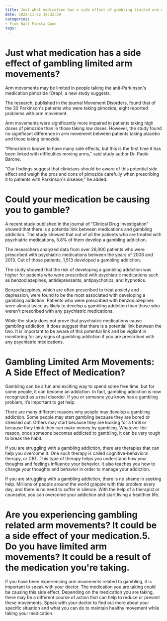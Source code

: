 ```yaml
---
title: Just what medication has a side effect of gambling limited arm movements
date: 2022-11-22 19:32:59
categories:
- Five Ball Fiesta Game
tags:
---
```



#  Just what medication has a side effect of gambling limited arm movements?

Arm movements may be limited in people taking the anti-Parkinson's medication pimozide (Orap), a new study suggests.

The research, published in the journal Movement Disorders, found that of the 30 Parkinson's patients who were taking pimozide, eight reported problems with arm movement.

Arm movements were significantly more impaired in patients taking high doses of pimozide than in those taking low doses. However, the study found no significant difference in arm movement between patients taking placebo and those taking pimozide.

"Pimozide is known to have many side effects, but this is the first time it has been linked with difficulties moving arms," said study author Dr. Paolo Barone.

"Our findings suggest that clinicians should be aware of this potential side effect and weigh the pros and cons of pimozide carefully when prescribing it to patients with Parkinson's disease," he added.

#  Could your medication be causing you to gamble?

A recent study published in the journal of "Clinical Drug Investigation" showed that there is a potential link between medications and gambling addiction. The study showed that out of all the patients who are treated with psychiatric medications, 5.8% of them develop a gambling addiction.

The researchers analyzed data from over 26,000 patients who were prescribed with psychiatric medications between the years of 2006 and 2013. Out of those patients, 1,513 developed a gambling addiction.

The study showed that the risk of developing a gambling addiction was higher for patients who were prescribed with psychiatric medications such as benzodiazepines, antidepressants, antipsychotics, and hypnotics.

Benzodiazepines, which are often prescribed to treat anxiety and depression, were found to be the most associated with developing a gambling addiction. Patients who were prescribed with benzodiazepines were almost twice as likely to develop a gambling addiction than those who weren't prescribed with any psychiatric medications.

While the study does not prove that psychiatric medications cause gambling addiction, it does suggest that there is a potential link between the two. It is important to be aware of this potential link and be vigilant in monitoring for any signs of gambling addiction if you are prescribed with any psychiatric medications.

#  Gambling Limited Arm Movements: A Side Effect of Medication?

Gambling can be a fun and exciting way to spend some free time, but for some people, it can become an addiction. In fact, gambling addiction is now recognized as a real disorder. If you or someone you know has a gambling problem, it’s important to get help.

There are many different reasons why people may develop a gambling addiction. Some people may start gambling because they are bored or stressed out. Others may start because they are looking for a thrill or because they think they can make money by gambling. Whatever the reason, once someone becomes addicted to gambling, it can be very tough to break the habit.

If you are struggling with a gambling addiction, there are therapies that can help you overcome it. One such therapy is called cognitive-behavioral therapy, or CBT. This type of therapy helps you understand how your thoughts and feelings influence your behavior. It also teaches you how to change your thoughts and behavior in order to manage your addiction.

If you are struggling with a gambling addiction, there is no shame in seeking help. Millions of people around the world grapple with this problem every day, and there is no need to suffer in silence. With the help of a therapist or counselor, you can overcome your addiction and start living a healthier life.

#  Are you experiencing gambling related arm movements? It could be a side effect of your medication.5. Do you have limited arm movements? It could be a result of the medication you're taking.

If you have been experiencing arm movements related to gambling, it is important to speak with your doctor. The medication you are taking could be causing this side effect. Depending on the medication you are taking, there may be a different course of action that can help to reduce or prevent these movements. Speak with your doctor to find out more about your specific situation and what you can do to maintain healthy movement while taking your medication.